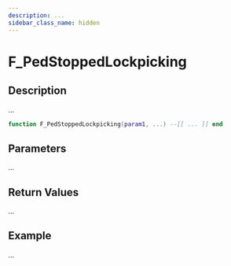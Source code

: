 ```yaml
---
description: ...
sidebar_class_name: hidden
---
```


# F_PedStoppedLockpicking

## Description

...

```lua
function F_PedStoppedLockpicking(param1, ...) --[[ ... ]] end
```

## Parameters

...

## Return Values

...

## Example

...

